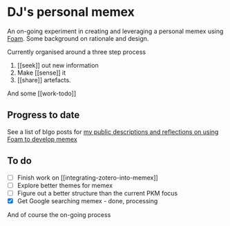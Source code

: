 # DJ's personal memex

An on-going experiment in creating and leveraging a personal memex using [Foam](https://foambubble.githubio/). Some background on rationale and design.

Currently organised around a three step process

1. [[seek]] out new information
2. Make [[sense]] it
3. [[share]] artefacts.

And some [[work-todo]]

## Progress to date

See a list of blgo posts for [my public descriptions and reflections on using Foam to develop memex](https://djon.es/blog/tag/memex/)

## To do

- [ ] Finish work on [[integrating-zotero-into-memex]]
- [ ] Explore better themes for memex
- [ ] Figure out a better structure than the current PKM focus
- [X] Get Google searching memex - done, processing

And of course the on-going process
  
